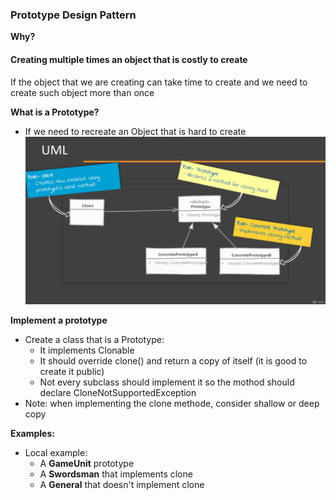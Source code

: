 ### Prototype Design Pattern
**Why?**
#### Creating multiple times an object that is costly to create
If the object that we are creating can take time to create and we need to create such object more than once

**What is a Prototype?**
- If we need to recreate an Object that is hard to create
![UML](/Files/PrototypeDP.png)

**Implement a prototype**
- Create a class that is a Prototype:
  - It implements Clonable
  - It should override clone() and return a copy of itself (it is good to create it public)
  - Not every subclass should implement it so the mothod should declare CloneNotSupportedException
- Note: when implementing the clone methode, consider shallow or deep copy

**Examples:**
- Local example:
  - A **GameUnit** prototype
  - A **Swordsman** that implements clone
  - A **General** that doesn't implement clone